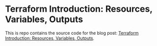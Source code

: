 # Terraform Introduction: Resources, Variables, Outputs

This is repo contains the source code for the blog post: [Terraform Introduction: Resources, Variables, Outputs](https://blog.boltops.com/2020/10/01/terraform-hcl-resources-variables-outputs).
